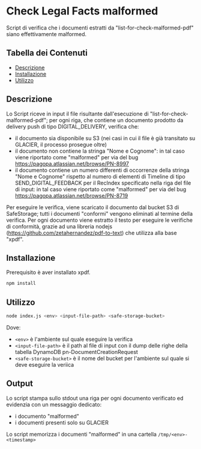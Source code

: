 # Check Legal Facts malformed

Script di verifica che i documenti estratti da "list-for-check-malformed-pdf" siano effettivamente malformed.

## Tabella dei Contenuti

- [Descrizione](#descrizione)
- [Installazione](#installazione)
- [Utilizzo](#utilizzo)

## Descrizione

Lo Script riceve in input il file risultante dall'esecuzione di "list-for-check-malformed-pdf"; per ogni riga, che contiene un documento prodotto da delivery push di tipo DIGITAL_DELIVERY, verifica che:
- il documento sia disponibile su S3 (nei casi in cui il file è già transitato su GLACIER, il processo prosegue oltre)
- il documento non contiene la stringa "Nome e Cognome": in tal caso viene riportato come "malformed" per via del bug https://pagopa.atlassian.net/browse/PN-8997
- il documento contiene un numero differenti di occorrenze della stringa "Nome e Cognome" rispetto al numero di elementi di Timeline di tipo SEND_DIGITAL_FEEDBACK per il RecIndex specificato nella riga del file di input: in tal caso viene riportato come "malformed" per via del bug https://pagopa.atlassian.net/browse/PN-8719

Per eseguire le verifica, viene scaricato il documento dal bucket S3 di SafeStorage; tutti i documenti "conformi" vengono eliminati al termine della verifica. 
Per ogni documento viene estratto il testo per eseguire le verifiche di conformità, grazie ad una libreria nodejs (https://github.com/zetahernandez/pdf-to-text) che utilizza alla base "xpdf".

## Installazione

Prerequisito è aver installato xpdf.

```bash
npm install
```

## Utilizzo

```bash
node index.js <env> <input-file-path> <safe-storage-bucket>
```
Dove:
- `<env>` è l'ambiente sul quale eseguire la verifica
- `<input-file-path>` è il path al file di input con il dump delle righe della tabella DynamoDB pn-DocumentCreationRequest
- `<safe-storage-bucket>` è il nome del bucket per l'ambiente sul quale si deve eseguire la veriica

## Output
Lo script stampa sullo stdout una riga per ogni documento verificato ed evidenzia con un messaggio dedicato:
- i documento "malformed"
- i documenti presenti solo su GLACIER

Lo script memorizza i documenti "malformed" in una cartella `/tmp/<env>-<timestamp>`